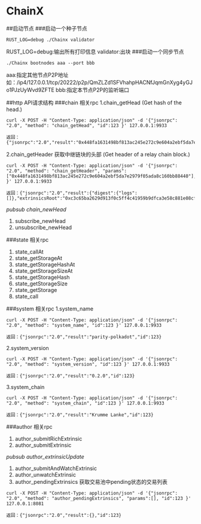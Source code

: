 # ChainX
##启动节点
###启动一个种子节点
```
RUST_LOG=debug ./Chainx validator
```
RUST_LOG=debug:输出所有打印信息
validator:出块
###启动一个同步节点
```
./Chainx bootnodes aaa --port bbb
```
aaa:指定其他节点P2P地址 如：/ip4/127.0.0.1/tcp/20222/p2p/QmZLZd1SFVhahpHACNfJqmGnXyg4yGJo1PJzUyWvd9ZFTE
bbb:指定本节点P2P的监听端口

##http API请求结构
###chain 相关rpc
1.chain_getHead (Get hash of the head.)

```
curl -X POST -H "Content-Type: application/json" -d '{"jsonrpc": "2.0", "method": "chain_getHead", "id":123 }' 127.0.0.1:9933

返回： {"jsonrpc":"2.0","result":"0x448fa1631498bf813ac245e272c9e604a2ebf5da7e2979f05ada8c160bb88440","id":123}
```
2.chain_getHeader 获取中继链块的头部 (Get header of a relay chain block.)

```
curl -X POST -H "Content-Type: application/json" -d '{"jsonrpc": "2.0", "method": "chain_getHeader", "params":["0x448fa1631498bf813ac245e272c9e604a2ebf5da7e2979f05ada8c160bb88440"],"id":123 }' 127.0.0.1:9933

返回：{"jsonrpc":"2.0","result":{"digest":{"logs":[]},"extrinsicsRoot":"0xc3c65ba2629d913f0c5ff4c41959b9dfca3e58c881e08cf3cbd6851b83ad7b7f","number":4264,"parentHash":"0x9b8b09959a3e1b88a6016676eefaf2bbf83a98bc9d9fa079aeba5c36fa296861","stateRoot":"0x77f5b0a4a8a7962a4fa7ec581ec9c227c9021b57395343346b75299a80e72718"},"id":123}
```
*pubsub chain_newHead*
1. subscribe_newHead
2. unsubscribe_newHead

###state 相关rpc
1. state_callAt
2. state_getStorageAt
3. state_getStorageHashAt
4. state_getStorageSizeAt
5. state_getStorageHash
6. state_getStorageSize
7. state_getStorage
8. state_call

###system 相关rpc
1.system_name

```
curl -X POST -H "Content-Type: application/json" -d '{"jsonrpc": "2.0", "method": "system_name", "id":123 }' 127.0.0.1:9933

返回：{"jsonrpc":"2.0","result":"parity-polkadot","id":123}
```

2.system_version

```
curl -X POST -H "Content-Type: application/json" -d '{"jsonrpc": "2.0", "method": "system_version", "id":123 }' 127.0.0.1:9933

返回：{"jsonrpc":"2.0","result":"0.2.0","id":123}
```
3.system_chain

```
curl -X POST -H "Content-Type: application/json" -d '{"jsonrpc": "2.0", "method": "system_chain", "id":123 }' 127.0.0.1:9933

返回：{"jsonrpc":"2.0","result":"Krumme Lanke","id":123}
```
###author 相关rpc
1. author_submitRichExtrinsic
2. author_submitExtrinsic

*pubsub author_extrinsicUpdate*
1. author_submitAndWatchExtrinsic
2. author_unwatchExtrinsic
3. author_pendingExtrinsics 获取交易池中pending状态的交易列表
```
curl -X POST -H "Content-Type: application/json" -d '{"jsonrpc": "2.0", "method": "author_pendingExtrinsics", "params":[], "id":123 }' 127.0.0.1:8081
```
```
返回：{"jsonrpc":"2.0","result":{},"id":123}
```
